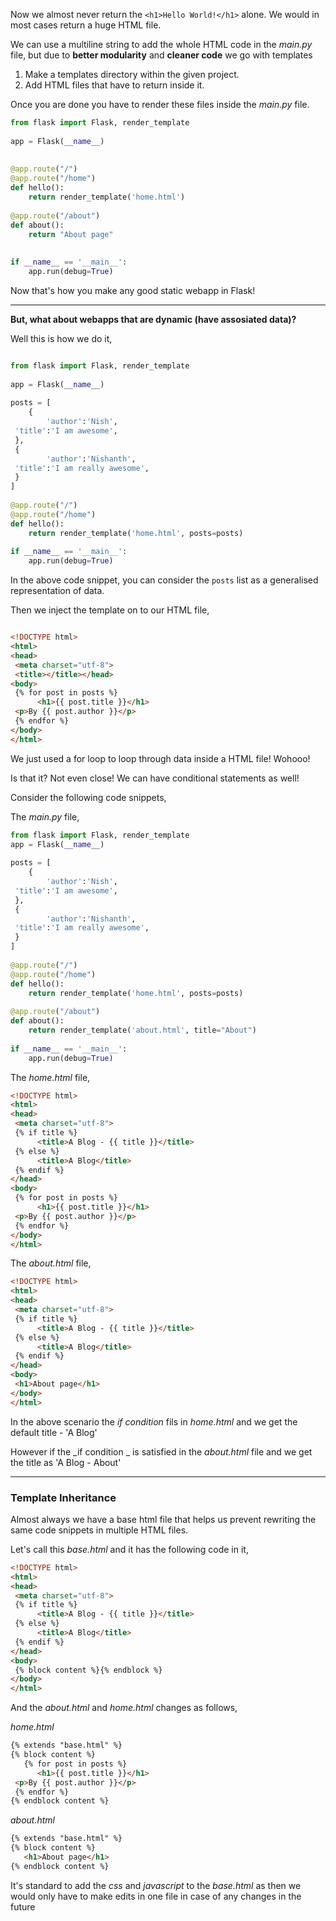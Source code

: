 
Now we almost never return the `<h1>Hello World!</h1>` alone. We would in most cases return a huge HTML file.

We can use a multiline string to add the whole HTML code in the _main.py_ file, but due to __better modularity__ and __cleaner code__ we go with templates

1. Make a templates directory within the given project.
2. Add HTML files that have to return inside it.

Once you are done you have to render these files inside the _main.py_ file.

```python
from flask import Flask, render_template  
  
app = Flask(__name__)  
  
  
@app.route("/")  
@app.route("/home")  
def hello():  
    return render_template('home.html')  
  
@app.route("/about")  
def about():  
    return "About page"  
  
  
if __name__ == '__main__':  
    app.run(debug=True)
```

Now that's how you make any good static webapp in Flask!

---

__But, what about webapps that are dynamic (have assosiated data)?__

Well this is how we do it,

```python

from flask import Flask, render_template  
  
app = Flask(__name__)  
  
posts = [  
    {  
        'author':'Nish',  
 'title':'I am awesome',  
 },  
 {  
        'author':'Nishanth',  
 'title':'I am really awesome',  
 }  
]  
  
@app.route("/")  
@app.route("/home")  
def hello():  
    return render_template('home.html', posts=posts)  
  
if __name__ == '__main__':  
    app.run(debug=True)

```

In the above code snippet, you can consider the `posts` list as a generalised representation of data.

Then we inject the template on to our HTML file,

```html

<!DOCTYPE html>  
<html>  
<head>  
 <meta charset="utf-8">  
 <title></title></head>  
<body>  
 {% for post in posts %}  
      <h1>{{ post.title }}</h1>  
 <p>By {{ post.author }}</p>  
 {% endfor %}  
</body>  
</html>

```

We just used a for loop to loop through data inside a HTML file! Wohooo!

Is that it? Not even close! We can have conditional statements as well!

Consider the following code snippets,

The _main.py_ file,
```python
from flask import Flask, render_template  
app = Flask(__name__)  
  
posts = [  
    {  
        'author':'Nish',  
 'title':'I am awesome',  
 },  
 {  
        'author':'Nishanth',  
 'title':'I am really awesome',  
 }  
]  
  
@app.route("/")  
@app.route("/home")  
def hello():  
    return render_template('home.html', posts=posts)  
  
@app.route("/about")  
def about():  
    return render_template('about.html', title="About")  
  
if __name__ == '__main__':  
    app.run(debug=True)
```

The _home.html_ file,
```html
<!DOCTYPE html>  
<html>  
<head>  
 <meta charset="utf-8">  
 {% if title %}  
      <title>A Blog - {{ title }}</title>  
 {% else %}  
      <title>A Blog</title>  
 {% endif %}  
</head>  
<body>  
 {% for post in posts %}  
      <h1>{{ post.title }}</h1>  
 <p>By {{ post.author }}</p>  
 {% endfor %}  
</body>  
</html>
```

The _about.html_ file,
```html
<!DOCTYPE html>  
<html>  
<head>  
 <meta charset="utf-8">  
 {% if title %}  
      <title>A Blog - {{ title }}</title>  
 {% else %}  
      <title>A Blog</title>  
 {% endif %}  
</head>  
<body>  
 <h1>About page</h1>  
</body>  
</html>
```

In the above scenario the _if condition_ fils in _home.html_ and we get the default title - 'A Blog'

However if the _if condition _ is satisfied in the _about.html_ file and we get the title as 'A Blog - About'

---

### Template Inheritance

Almost always we have  a base html file that helps us prevent rewriting the same code snippets in multiple HTML files.

Let's call this _base.html_ and it has the following code in it,

```html
<!DOCTYPE html>  
<html>  
<head>  
 <meta charset="utf-8">  
 {% if title %}  
      <title>A Blog - {{ title }}</title>  
 {% else %}  
      <title>A Blog</title>  
 {% endif %}  
</head>  
<body>  
 {% block content %}{% endblock %}  
</body>  
</html>
```

And the _about.html_ and _home.html_ changes as follows,

_home.html_
```html
{% extends "base.html" %}  
{% block content %}  
   {% for post in posts %}  
      <h1>{{ post.title }}</h1>  
 <p>By {{ post.author }}</p>  
 {% endfor %}  
{% endblock content %}
```

_about.html_
```html
{% extends "base.html" %}  
{% block content %}  
   <h1>About page</h1>  
{% endblock content %}
```

It's standard to add the _css_ and _javascript_ to the _base.html_ as then we would only have to make edits in one file in case of any changes in the future 

